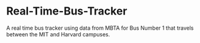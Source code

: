 # Real-Time-Bus-Tracker
A real time bus tracker using data from MBTA for Bus Number 1 that travels between the MIT and Harvard campuses.
